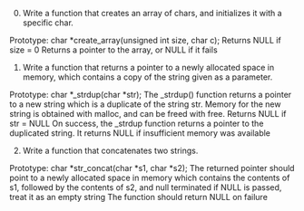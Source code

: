 0. Write a function that creates an array of chars, and initializes it with a specific char.

Prototype: char \*create_array(unsigned int size, char c);
Returns NULL if size = 0
Returns a pointer to the array, or NULL if it fails

1. Write a function that returns a pointer to a newly allocated space in memory, which contains a copy of the string given as a parameter.

Prototype: char *\_strdup(char *str);
The \_strdup() function returns a pointer to a new string which is a duplicate of the string str. Memory for the new string is obtained with malloc, and can be freed with free.
Returns NULL if str = NULL
On success, the \_strdup function returns a pointer to the duplicated string. It returns NULL if insufficient memory was available

2. Write a function that concatenates two strings.

Prototype: char *str_concat(char *s1, char \*s2);
The returned pointer should point to a newly allocated space in memory which contains the contents of s1, followed by the contents of s2, and null terminated
if NULL is passed, treat it as an empty string
The function should return NULL on failure
